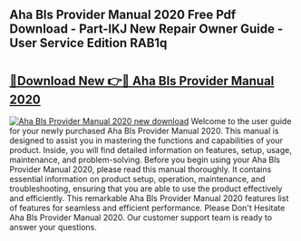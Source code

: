 ## Aha Bls Provider Manual 2020 Free Pdf Download - Part-lKJ New Repair Owner Guide - User Service Edition RAB1q

# <h2><a href="http://bc13470.oget.top/?id=Aha+Bls+Provider+Manual+2020">🔗Download New 👉🔴 Aha Bls Provider Manual 2020</a></h2>

[![Aha Bls Provider Manual 2020 new download](https://i.imgur.com/5g1atiW.png)](http://bc13470.oget.top/?id=Aha+Bls+Provider+Manual+2020)
Welcome to the user guide for your newly purchased Aha Bls Provider Manual 2020. This manual is designed to assist you in mastering the functions and capabilities of your product. Inside, you will find detailed information on features, setup, usage, maintenance, and problem-solving. Before you begin using your Aha Bls Provider Manual 2020, please read this manual thoroughly. It contains essential information on product setup, operation, maintenance, and troubleshooting, ensuring that you are able to use the product effectively and efficiently. This remarkable Aha Bls Provider Manual 2020 features list of features for seamless and efficient performance. Please Don't Hesitate Aha Bls Provider Manual 2020. Our customer support team is ready to answer your questions.
